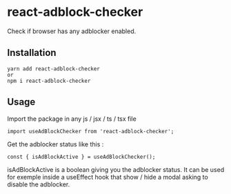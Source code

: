 # react-adblock-checker

Check if browser has any adblocker enabled.

## Installation

    yarn add react-adblock-checker
    or
    npm i react-adblock-checker

## Usage

Import the package in any js / jsx / ts / tsx file

    import useAdBlockChecker from 'react-adblock-checker';

Get the adblocker status like this :

    const { isAdBlockActive } = useAdBlockChecker();

isAdBlockActive is a boolean giving you the adblocker status.
It can be used for exemple inside a useEffect hook that show / hide a modal asking to disable the adblocker.